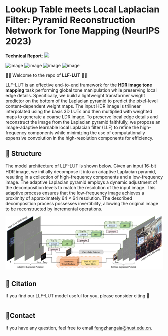 # Lookup Table meets Local Laplacian Filter: Pyramid Reconstruction Network for Tone Mapping (NeurIPS 2023)

**Technical Report**: <a href=''><img src='https://img.shields.io/badge/paper-PDF-green'></a>

<img width="300" alt="image" src='./asset/0215.gif'>
<img width="300" alt="image" src='./asset/1224.gif'>
<img width="300" alt="image" src='./asset/1247.gif'>
<img width="300" alt="image" src='./asset/1874.gif'>

🚀🚀 Welcome to the repo of **LLF-LUT** 🚀🚀 

LLF-LUT is an effective end-to-end framework for the **HDR image tone mapping** task performing global tone manipulation while preserving local edge details. Specifically, we build a lightweight transformer weight predictor on the bottom of the Laplacian pyramid to predict the pixel-level content-dependent weight maps. The input HDR image is trilinear interpolated using the basis 3D LUTs and then multiplied with weighted maps to generate a coarse LDR image. To preserve local edge details and reconstruct the image from the Laplacian pyramid faithfully, we propose an image-adaptive learnable local Laplacian filter (LLF) to refine the high-frequency components while minimizing the use of computationally expensive convolution in the high-resolution components for efficiency.

## 🌟 Structure

The model architecture of LLF-LUT is shown below. Given an input 16-bit HDR image, we initially decompose it into an adaptive Laplacian pyramid, resulting in a collection of high-frequency components and a low-frequency image. The adaptive Laplacian pyramid employs a dynamic adjustment of the decomposition levels to match the resolution of the input image. This adaptive process ensures that the low-frequency image achieves a proximity of approximately 64 × 64 resolution. The described decomposition process possesses invertibility, allowing the original image to be reconstructed by incremental operations.

<img width="900" alt="image" src='./asset/framework.png'>

## :book: Citation
If you find our LLF-LUT model useful for you, please consider citing :mega:
```bibtex
```

## :email:Contact
If you have any question, feel free to email fengzhangaia@hust.edu.cn.

